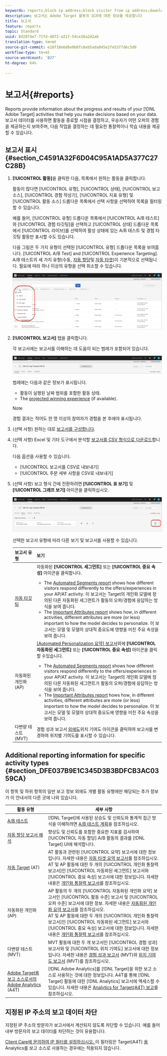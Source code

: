 ```yaml
---
keywords: reports;block ip address;block visitor from ip address;download reports;csv;reporting
description: 보고서는 Adobe Target 활동의 성과에 대한 정보를 제공합니다
title: 보고서
feature: reports
topic: Standard
uuid: 8d20f4e7-72fd-4872-a21f-54ce16a2d2ab
translation-type: tm+mt
source-git-commit: e18f18e6d6e0b8fc6eb5ada845e2fe5377d6c5d0
workflow-type: tm+mt
source-wordcount: '827'
ht-degree: 64%

---
```



# 보고서{#reports}

Reports provide information about the progress and results of your [!DNL Adobe Target] activities that help you make decisions based on your data. 보고서 데이터를 사용하면 활동을 종료할 시점을 결정하고, 우승자가 어떤 오퍼의 경험을 제공하는지 보여주며, 다음 작업을 결정하는 데 필요한 통찰력이나 학습 내용을 제공할 수 있습니다.

## 보고서 표시 {#section_C4591A32F6D04C95A1AD5A377C27C28B}

1. **[!UICONTROL 활동]**&#x200B;을 클릭한 다음, 목록에서 원하는 활동을 클릭합니다.

   활동이 많다면 [!UICONTROL 유형], [!UICONTROL 상태], [!UICONTROL 보고 소스], [!UICONTROL 경험 작성기], [!UICONTROL 지표 유형] 및 [!UICONTROL 활동 소스] 드롭다운 목록에서 선택 사항을 선택하여 목록을 필터링할 수 있습니다.

   예를 들어, [!UICONTROL 유형] 드롭다운 목록에서 [!UICONTROL A/B 테스트]와 [!UICONTROL 경험 타깃팅]을 선택하고 [!UICONTROL 상태] 드롭다운 목록에서 [!UICONTROL 라이브]를 선택하여 활성 상태에 있는 A/B 테스트 및 경험 타깃팅 활동만 표시할 수도 있습니다.

   다음 그림은 두 가지 유형이 선택된 [!UICONTROL 유형] 드롭다운 목록을 보여줍니다. [!UICONTROL A/B Test] and [!UICONTROL Experience Targeting]. A/B 테스트의 세 가지 유형(수동, [자동 할당](/help/c-activities/automated-traffic-allocation/automated-traffic-allocation.md)및 [자동 타겟](/help/c-activities/auto-target/auto-target-to-optimize.md))이 기본적으로 선택됩니다. 필요에 따라 하나 이상의 유형을 선택 취소할 수 있습니다.

   ![유형별 보고서 필터링](/help/c-reports/assets/report_filters-new.png)

1. **[!UICONTROL 보고서]** 탭을 클릭합니다.

   각 보고서에는 보고서를 이해하는 데 도움이 되는 범례가 포함되어 있습니다.

   ![보고서 범례](/help/c-reports/assets/report_menu_bar-new.png)

   범례에는 다음과 같은 정보가 표시됩니다.

   * 활동이 실행된 날짜 범위를 포함한 활동 상태.
   * The [projected winning experience](/help/c-activities/automated-traffic-allocation/determine-winner.md) (if available).

   >[!NOTE]
   >
   >경험 결과는 적어도 한 명 이상의 참여자가 경험을 본 후에야 표시됩니다.

1. (선택 사항) 원하는 대로 [보고서를 구성합니다](../c-reports/c-report-settings/report-settings.md#concept_4BB6A7FDAB6F4806A632F9CD989B8BFA).
1. (선택 사항) Excel 및 기타 도구에서 분석할 [보고서를 CSV 형식으로 다운로드](../c-reports/downloading-data-in-csv-file.md#concept_3F276FF2BBB2499388F97451D6DE2E75)합니다.

   다음 옵션을 사용할 수 있습니다.

   * [!UICONTROL 보고서를 CSV로 내보내기]
   * [!UICONTROL 주문 세부 사항을 CSV로 내보내기]

1. (선택 사항) 보고 형식 간에 전환하려면 **[!UICONTROL 표 보기]** 및 **[!UICONTROL 그래프 보기]** 아이콘을 클릭하십시오.

   ![표 및 그래프 보기 아이콘](/help/c-reports/assets/table-and-graph-icons.png)

   선택한 보고서 유형에 따라 다른 보기 및 보고서를 사용할 수 있습니다.

   | 보고서 유형 | 보기 |
   | --- | --- |
   | [자동 타깃팅](/help/c-activities/auto-target/auto-target-to-optimize.md) | 자동화된 **[!UICONTROL 세그먼트]** 또는 **[!UICONTROL 중요 속성]** 아이콘을 클릭합니다.<ul><li>The [Automated Segments report](/help/c-reports/c-personalization-insights-reports/automated-segments-report.md) shows how different visitors respond differently to the offers/experiences in your AP/AT activity. 이 보고서는 Target의 개인화 모델에 정의된 다른 자동화된 세그먼트가 활동의 오퍼/경험에 응답하는 방식을 보여 줍니다.</li><li>The [Important Attributes report](/help/c-reports/c-personalization-insights-reports/important-attributes-report.md) shows how, in different activities, different attributes are more (or less) important to how the model decides to personalize. 이 보고서는 모델 및 모델의 상대적 중요도에 영향을 미친 주요 속성을 보여 줍니다.</li></ul> |
   | [](/help/c-activities/t-automated-personalization/automated-personalization.md)자동화된 개인화(AP) | [ [Automated Personalization 요약] 보고서](/help/c-reports/reports-ap.md)외에 **[!UICONTROL 자동화된 세그먼트]** 또는 **[!UICONTROL 중요 속성]** 아이콘을 클릭할 수있습니다.<ul><li>The [Automated Segments report](/help/c-reports/c-personalization-insights-reports/automated-segments-report.md) shows how different visitors respond differently to the offers/experiences in your AP/AT activity. 이 보고서는 Target의 개인화 모델에 정의된 다른 자동화된 세그먼트가 활동의 오퍼/경험에 응답하는 방식을 보여 줍니다.</li><li>The [Important Attributes report](/help/c-reports/c-personalization-insights-reports/important-attributes-report.md) hows how, in different activities, different attributes are more (or less) important to how the model decides to personalize. 이 보고서는 모델 및 모델의 상대적 중요도에 영향을 미친 주요 속성을 보여 줍니다.</li></ul> |
   | [](/help/c-activities/c-multivariate-testing/multivariate-testing.md)다변량 테스트(MVT) | 경험 성과 보고서 [외에도](/help/c-reports/experience-performance-report.md)위치 기여도 [](/help/c-reports/location-contribution-report.md) 아이콘을 클릭하여 보고서를 변경하여 위치별 기여도를 표시할 수 있습니다. |

## Additional reporting information for specific activity types {#section_DFE037B9E1C345D3B3BDFCB3AC0359CA}

이 항목 및 하위 항목의 일반 보고 정보 외에도 개별 활동 유형에만 해당되는 추가 정보가 이 안내서의 다른 곳에 나와 있습니다.

| 활동 유형 | 세부 사항 |
|--- |--- |
| [A/B 테스트](/help/c-activities/t-test-ab/test-ab.md) | [!DNL Target]에 사용된 상승도 및 신뢰도와 통계적 접근 방식을 이해하려면 [A/B 테스트 계획](/help/c-activities/t-test-ab/sample-size-determination.md)을 참조하십시오. |
| [자동 할당 보고서 해석](/help/c-activities/automated-traffic-allocation/determine-winner.md) | 향상도 및 신뢰도를 포함한 중요한 지표를 검사하여 [!UICONTROL 자동 할당] A/B 활동의 결과를 [!DNL Target] UI에 해석합니다. |
| [자동 Target](/help/c-activities/auto-target/auto-target-to-optimize.md) (AT) | AT 활동과 관련된 [!UICONTROL 요약] 보고서에 대한 정보입니다. 자세한 내용은 [자동 타겟 요약 보고서](/help/c-reports/auto-target-summary-report.md)를 참조하십시오.<br>AT 및 AP 활동에 대한 두 개의 [!UICONTROL 개인화 통찰력 보고서]인 [!UICONTROL 자동화된 세그먼트] 보고서와 [!UICONTROL 중요 속성] 보고서에 대한 정보입니다. 자세한 내용은 [개인화 통찰력 보고서](/help/c-reports/c-personalization-insights-reports/personalization-insights-reports.md)를 참조하십시오. |
| [](/help/c-activities/t-automated-personalization/automated-personalization.md)자동화된 개인화(AP) | AP 활동의 두 개의 [!UICONTROL 자동화된 개인화 요약] 보고서인 [!UICONTROL 활동 수준] 보고서 및 [!UICONTROL 오퍼 수준] 보고서에 대한 정보. 자세한 내용은 [자동화된 개인화 요약 보고서](/help/c-reports/reports-ap.md)를 참조하십시오.<br>AT 및 AP 활동에 대한 두 개의 [!UICONTROL 개인화 통찰력 보고서]인 [!UICONTROL 자동화된 세그먼트] 보고서와 [!UICONTROL 중요 속성] 보고서에 대한 정보입니다. 자세한 내용은 [개인화 통찰력 보고서](/help/c-reports/c-personalization-insights-reports/personalization-insights-reports.md)를 참조하십시오. |
| [](/help/c-activities/c-multivariate-testing/multivariate-testing.md)다변량 테스트(MVT) | MVT 활동에 대한 두 개 보고서인 [!UICONTROL 경험 성과] 보고서와 및 [!UICONTROL 위치 기여도] 보고서에 대한 정보입니다. 자세한 내용은 [경험 성과 보고서](/help/c-reports/experience-performance-report.md) (MVT)와 [위치 기여도 보고서](/help/c-reports/location-contribution-report.md) (MVT)를 참조하십시오. |
| [Adobe Target용 보고 소스로서의 Adobe Analytics](/help/c-integrating-target-with-mac/a4t/a4t.md) (A4T) | [!DNL Adobe Analytics]를 [!DNL Target]을 위한 보고 소스로 사용하는 것에 대한 정보입니다. A4T를 통해 [!DNL Target] 활동에 대한 [!DNL Analytics] 보고서에 액세스할 수 있습니다. 자세한 내용은 [Analytics for Target(A4T) 보고](/help/c-reports/analytics-for-target-a4t-reporting.md)를 참조하십시오. |

## 지정된 IP 주소의 보고 데이터 차단

지정된 IP 주소의 방문자가 보고서에서 계산되지 않도록 차단할 수 있습니다. 예를 들어 내부 방문자의 보고 데이터를 차단하는 것이 유용합니다.

[Client Care에 문의하여 IP 필터를 설정하십시오. ](/help/cmp-resources-and-contact-information.md#reference_ACA3391A00EF467B87930A450050077C) 이 필터링은 Target(A4T) [용](../c-integrating-target-with-mac/a4t/a4t.md#concept_7540C8C04259434AB6EE33B09F47A1DE) Analytics를 보고 소스로 사용하는 경우에는 적용되지 않습니다.
